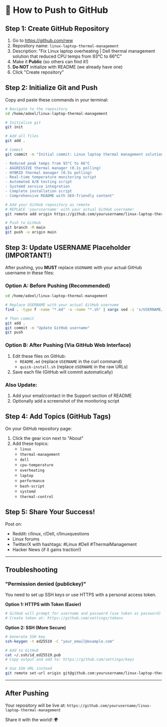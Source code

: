 # 🚀 How to Push to GitHub

## Step 1: Create GitHub Repository

1. Go to https://github.com/new
2. Repository name: `linux-laptop-thermal-management`
3. Description: "Fix Linux laptop overheating | Dell thermal management solution that reduced CPU temps from 93°C to 66°C"
4. Make it **Public** (so others can find it!)
5. **Do NOT** initialize with README (we already have one)
6. Click "Create repository"

## Step 2: Initialize Git and Push

Copy and paste these commands in your terminal:

```bash
# Navigate to the repository
cd /home/adeel/linux-laptop-thermal-management

# Initialize git
git init

# Add all files
git add .

# Commit
git commit -m "Initial commit: Linux laptop thermal management solution

- Reduced peak temps from 93°C to 66°C
- AGGRESSIVE thermal manager (0.1s polling)
- HYBRID thermal manager (0.5s polling)  
- Real-time temperature monitoring script
- Automated A/B testing script
- Systemd service integration
- Complete installation script
- Comprehensive README with SEO-friendly content"

# Add your GitHub repository as remote
# REPLACE 'yourusername' with your actual GitHub username!
git remote add origin https://github.com/yourusername/linux-laptop-thermal-management.git

# Push to GitHub
git branch -M main
git push -u origin main
```

## Step 3: Update USERNAME Placeholder (IMPORTANT!)

After pushing, you **MUST** replace `USERNAME` with your actual GitHub username in these files:

### Option A: Before Pushing (Recommended)
```bash
cd /home/adeel/linux-laptop-thermal-management

# Replace USERNAME with your actual GitHub username
find . -type f -name "*.md" -o -name "*.sh" | xargs sed -i 's/USERNAME/your-actual-username/g'

# Then commit
git add .
git commit -m "Update GitHub username"
git push
```

### Option B: After Pushing (Via GitHub Web Interface)
1. Edit these files on GitHub:
   - `README.md` (replace `USERNAME` in the curl command)
   - `quick-install.sh` (replace `USERNAME` in the raw URLs)
2. Save each file (GitHub will commit automatically)

### Also Update:
1. Add your email/contact in the Support section of README
2. Optionally add a screenshot of the monitoring script

## Step 4: Add Topics (GitHub Tags)

On your GitHub repository page:
1. Click the gear icon next to "About"
2. Add these topics:
   - `linux`
   - `thermal-management`
   - `dell`
   - `cpu-temperature`
   - `overheating`
   - `laptop`
   - `performance`
   - `bash-script`
   - `systemd`
   - `thermal-control`

## Step 5: Share Your Success!

Post on:
- Reddit: r/linux, r/Dell, r/linuxquestions
- Linux forums
- Twitter/X with hashtags: #Linux #Dell #ThermalManagement
- Hacker News (if it gains traction!)

---

## Troubleshooting

### "Permission denied (publickey)"

You need to set up SSH keys or use HTTPS with a personal access token.

**Option 1: HTTPS with Token (Easier)**
```bash
# GitHub will prompt for username and password (use token as password)
# Create token at: https://github.com/settings/tokens
```

**Option 2: SSH (More Secure)**
```bash
# Generate SSH key
ssh-keygen -t ed25519 -C "your_email@example.com"

# Add to GitHub
cat ~/.ssh/id_ed25519.pub
# Copy output and add to: https://github.com/settings/keys

# Use SSH URL instead
git remote set-url origin git@github.com:yourusername/linux-laptop-thermal-management.git
```

---

## After Pushing

Your repository will be live at:
`https://github.com/yourusername/linux-laptop-thermal-management`

Share it with the world! 🌍

